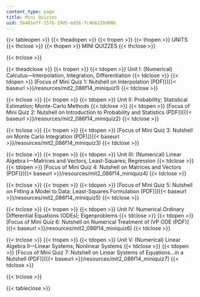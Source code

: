 ```yaml
---
content_type: page
title: Mini Quizzes
uid: 5b481eff-157b-19d5-ed16-7c4b6220d00b
---
```


{{< tableopen >}}
{{< theadopen >}}
{{< tropen >}}
{{< thopen >}}
UNITS
{{< thclose >}}
{{< thopen >}}
MINI QUIZZES
{{< thclose >}}

{{< trclose >}}

{{< theadclose >}}
{{< tropen >}}
{{< tdopen >}}
Unit I: (Numerical) Calculus—Interpolation, Integration, Differentiation
{{< tdclose >}}
{{< tdopen >}}
[Focus of Mini Quiz 1: Nutshell on Interpolation (PDF)]({{< baseurl >}}/resources/mit2_086f14_miniquiz1)
{{< tdclose >}}

{{< trclose >}}
{{< tropen >}}
{{< tdopen >}}
Unit II: Probability; Statistical Estimation; Monte-Carlo Methods
{{< tdclose >}}
{{< tdopen >}}
[Focus of Mini Quiz 2: Nutshell on Introduction to Probability and Statistics (PDF)]({{< baseurl >}}/resources/mit2_086f14_miniquiz2)
{{< tdclose >}}

{{< trclose >}}
{{< tropen >}}
{{< tdopen >}}
[Focus of Mini Quiz 3: Nutshell on Monte Carlo Integration (PDF)]({{< baseurl >}}/resources/mit2_086f14_miniquiz3)
{{< tdclose >}}

{{< trclose >}}
{{< tropen >}}
{{< tdopen >}}
Unit III: (Numerical) Linear Algebra I—Matrices and Vectors, Least-Squares; Regression
{{< tdclose >}}
{{< tdopen >}}
[Focus of Mini Quiz 4: Nutshell on Matrices and Vectors (PDF)]({{< baseurl >}}/resources/mit2_086f14_miniquiz4)
{{< tdclose >}}

{{< trclose >}}
{{< tropen >}}
{{< tdopen >}}
[Focus of Mini Quiz 5: Nutshell on Fitting a Model to Data: Least-Squares Formulation (PDF)]({{< baseurl >}}/resources/mit2_086f14_miniquiz5)
{{< tdclose >}}

{{< trclose >}}
{{< tropen >}}
{{< tdopen >}}
Unit IV: Numerical Ordinary Differential Equations (ODEs); Eigenproblems
{{< tdclose >}}
{{< tdopen >}}
[Focus of Mini Quiz 6: Nutshell on Numerical Treatment of IVP ODE (PDF)]({{< baseurl >}}/resources/mit2_086f14_miniquiz6)
{{< tdclose >}}

{{< trclose >}}
{{< tropen >}}
{{< tdopen >}}
Unit V: (Numerical) Linear Algebra II—Linear Systems; Nonlinear Systems
{{< tdclose >}}
{{< tdopen >}}
[Focus of Mini Quiz 7: Nutshell on Linear Systems of Equations...in a Nutshell (PDF)]({{< baseurl >}}/resources/mit2_086f14_miniquiz7)
{{< tdclose >}}

{{< trclose >}}

{{< tableclose >}}